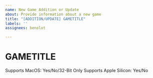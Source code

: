 ```yaml
---
name: New Game Addition or Update
about: Provide information about a new game
title: "[ADDITION/UPDATE] GAMETITLE"
labels: ''
assignees: benolot

---
```


<!-- Replace GAMETITLE with the title of the game -->
# GAMETITLE

<!-- Please delete the wrong ones -->
Supports MacOS: Yes/No/32-Bit Only
Supports Apple Silicon: Yes/No
